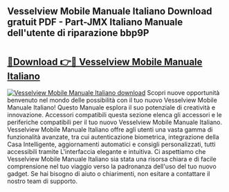 ## Vesselview Mobile Manuale Italiano Download gratuit PDF - Part-JMX Italiano Manuale dell'utente di riparazione bbp9P

# <h2><a href="http://df9jxr.blite.top/?on=Vesselview+Mobile+Manuale+Italiano">🔗Download 👉🔴 Vesselview Mobile Manuale Italiano</a></h2>

[![Vesselview Mobile Manuale Italiano download](https://i.imgur.com/lujVjoI.png)](http://df9jxr.blite.top/?on=Vesselview+Mobile+Manuale+Italiano)
Scopri nuove opportunità benvenuto nel mondo delle possibilità con il tuo nuovo Vesselview Mobile Manuale Italiano! Questo Manuale esplora il suo potenziale di creatività e innovazione. Accessori compatibili questa sezione elenca gli accessori e le periferiche compatibili per il tuo nuovo Vesselview Mobile Manuale Italiano. Vesselview Mobile Manuale Italiano offre agli utenti una vasta gamma di funzionalità avanzate, tra cui autenticazione biometrica, integrazione della Casa Intelligente, aggiornamenti automatici e consigli personalizzati, tutti accessibili tramite L'interfaccia elegante e intuitiva. Ci aspettiamo che Vesselview Mobile Manuale Italiano sia stata una risorsa chiara e di facile comprensione nel tuo viaggio verso la padronanza dell'uso del tuo nuovo gadget. Se hai bisogno di aiuto o chiarimenti, non esitare a contattare il nostro team di supporto.
